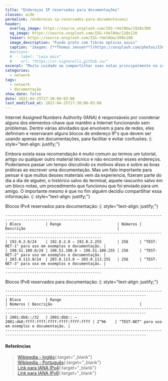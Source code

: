 ```yaml
---
title: "Endereços IP reservados para documentações"
classes: wide
permalink: /enderecos-ip-reservados-para-documentacoes/
header:
  overlay_image: https://source.unsplash.com/ISG-rUel0Uw/1920x300
  og_image: https://source.unsplash.com/ISG-rUel0Uw/120x120
  teaser: https://source.unsplash.com/ISG-rUel0Uw/200x100
  image_description: "Fundo preto com fibras opticas azuis"
  caption: "Imagem: [**Thomas Jensen**](https://unsplash.com/photos/ISG-rUel0Uw)"
  #actions:
  #  - label: "Leia mais"
  #    url: "https://cr-signorelli.github.io/"
excerpt: "Muito cuidado ao compartilhar suas notas principalmente na internet para não expor informações sigilosas de suas rede."
categories:
  - network
tags:
  - network
  - documentação
show_date: false
date: 2021-04-25T17:30:00-03:00
last_modified_at: 2021-04-25T17:30:00-03:00
---
```


Internet Assigned Numbers Authority (IANA) é responsáveis ​​por coordenar alguns dos elementos-chave que mantêm a Internet funcionando sem problemas. Dentre várias atividades que envolvem a para de redes, eles definiram e reservaram alguns blocos de endereço IP's que devem ser usando apenas em documentações, para facilitar e evitar confusões.
{: style="text-align: justify;"}

Embora exista essa recomendação é muito comum ao lermos um tutorial, artigo ou qualquer outro material técnico e não encontrar esses endereços. Poderíamos passar um tempo discutindo os motivos disso e sobre as boas práticas ao escrever uma documentação. Mas um fato importante para pensar é que muitos desses materiais vem da experiencia, fizeram parte do dia a dia de alguém, o histórico salvo do terminal, aquele rascunho salvo em um bloco notas, um procedimento que funcionou que foi enviado para um amigo. O importante mesmo é que no fim alguém decidiu compartilhar essa informação.
{: style="text-align: justify;"}

Blocos IPv4 reservados para documentação:
{: style="text-align: justify;"}

```console
-----------------------------------------------------------------------------------------------------------------
| Bloco           | Range                         | Números | Descrição                                         |
-----------------------------------------------------------------------------------------------------------------
| 192.0.2.0/24    | 192.0.2.0 – 192.0.2.255       | 256     | "TEST-NET-1" para uso em exemplos e documentação. |
| 198.51.100.0/24 | 198.51.100.0 – 198.51.100.255 | 256     | "TEST-NET-2" para uso em exemplos e documentação. |
| 203.0.113.0/24  | 203.0.113.0 – 203.0.113.255   | 256     | "TEST-NET-3" para uso em exemplos e documentação. |
-----------------------------------------------------------------------------------------------------------------
```

Blocos IPv6 reservados para documentação:
{: style="text-align: justify;"}

```console
-------------------------------------------------------------------------------------------------------------------------------------
| Bloco           | Range                                               | Números | Descrição                                       |
-------------------------------------------------------------------------------------------------------------------------------------
| 2001:db8::/32   | 2001:db8:: – 2001:db8:ffff:ffff:ffff:ffff:ffff:ffff | 2^96    | "TEST-NET" para uso em exemplos e documentação. |
-------------------------------------------------------------------------------------------------------------------------------------
```

#### Referências

> [Wikipedia - Inglês](https://en.wikipedia.org/wiki/Reserved_IP_addresses){:target="_blank"}  
> [Wikipedia - Português](https://pt.wikipedia.org/wiki/Endere%C3%A7o_IP){:target="_blank"}  
> [Link para IANA IPv4](https://www.iana.org/assignments/iana-ipv4-special-registry/iana-ipv4-special-registry.xhtml){:target="_blank"}  
> [Link para IANA IPv6](https://www.iana.org/assignments/iana-ipv6-special-registry/iana-ipv6-special-registry.xhtml){:target="_blank"}  
